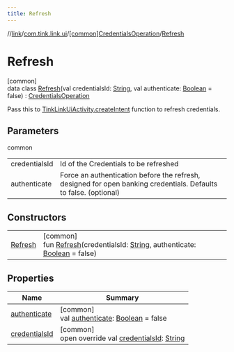 ```yaml
---
title: Refresh
---
```

//[link](../../../../index.html)/[com.tink.link.ui](../../index.html)/[[common]CredentialsOperation](../index.html)/[Refresh](index.html)



# Refresh



[common]\
data class [Refresh](index.html)(val credentialsId: [String](https://kotlinlang.org/api/latest/jvm/stdlib/kotlin/-string/index.html), val authenticate: [Boolean](https://kotlinlang.org/api/latest/jvm/stdlib/kotlin/-boolean/index.html) = false) : [CredentialsOperation](../index.html)

Pass this to [TinkLinkUiActivity.createIntent](../../[common]-tink-link-ui-activity/-companion/create-intent.html) function to refresh credentials.



## Parameters


common

| | |
|---|---|
| credentialsId | Id of the Credentials to be refreshed |
| authenticate | Force an authentication before the refresh, designed for open banking credentials. Defaults to false. (optional) |



## Constructors


| | |
|---|---|
| [Refresh](-refresh.html) | [common]<br>fun [Refresh](-refresh.html)(credentialsId: [String](https://kotlinlang.org/api/latest/jvm/stdlib/kotlin/-string/index.html), authenticate: [Boolean](https://kotlinlang.org/api/latest/jvm/stdlib/kotlin/-boolean/index.html) = false) |


## Properties


| Name | Summary |
|---|---|
| [authenticate](authenticate.html) | [common]<br>val [authenticate](authenticate.html): [Boolean](https://kotlinlang.org/api/latest/jvm/stdlib/kotlin/-boolean/index.html) = false |
| [credentialsId](credentials-id.html) | [common]<br>open override val [credentialsId](credentials-id.html): [String](https://kotlinlang.org/api/latest/jvm/stdlib/kotlin/-string/index.html) |

